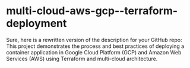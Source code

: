 # multi-cloud-aws-gcp--terraform-deployment
 Sure, here is a rewritten version of the description for your GitHub repo:  This project demonstrates the process and best practices of deploying a container application in Google Cloud Platform (GCP) and Amazon Web Services (AWS) using Terraform and multi-cloud architecture.
